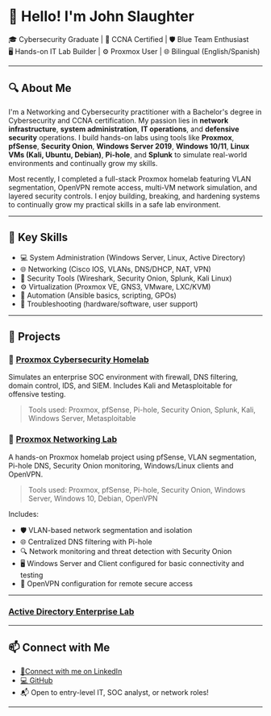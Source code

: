 # 👋 Hello! I'm John Slaughter

🎓 Cybersecurity Graduate | 📡 CCNA Certified | 🛡️ Blue Team Enthusiast  
🖥️ Hands-on IT Lab Builder | ⚙️ Proxmox User | 🌐 Bilingual (English/Spanish)

---

## 🔍 About Me

I'm a Networking and Cybersecurity practitioner with a Bachelor's degree in Cybersecurity and CCNA certification. My passion lies in **network infrastructure**, **system administration**, **IT operations**, and **defensive security** operations. I build hands-on labs using tools like **Proxmox**, **pfSense**, **Security Onion**, **Windows Server 2019**, **Windows 10/11**, **Linux VMs (Kali, Ubuntu, Debian)**, **Pi-hole**, and **Splunk** to simulate real-world environments and continually grow my skills.

Most recently, I completed a full-stack Proxmox homelab featuring VLAN segmentation, OpenVPN remote access, multi-VM network simulation, and layered security controls. I enjoy building, breaking, and hardening systems to continually grow my practical skills in a safe lab environment.

---

## 🧰 Key Skills

- 💻 System Administration (Windows Server, Linux, Active Directory)
- 🌐 Networking (Cisco IOS, VLANs, DNS/DHCP, NAT, VPN)
- 🧪 Security Tools (Wireshark, Security Onion, Splunk, Kali Linux)
- ⚙️ Virtualization (Proxmox VE, GNS3, VMware, LXC/KVM)
- 🔄 Automation (Ansible basics, scripting, GPOs)
- 🔧 Troubleshooting (hardware/software, user support)

---

## 📂 Projects

### 🔹 [Proxmox Cybersecurity Homelab](https://github.com/Slaughter16/Proxmox-IT-Cybersecurity-Homelab)
Simulates an enterprise SOC environment with firewall, DNS filtering, domain control, IDS, and SIEM. Includes Kali and Metasploitable for offensive testing.

> Tools used: Proxmox, pfSense, Pi-hole, Security Onion, Splunk, Kali, Windows Server, Metasploitable

### 🔹 [Proxmox Networking Lab](https://github.com/Slaughter16/Proxmox-Networking-Lab)
A hands-on Proxmox homelab project using pfSense, VLAN segmentation, Pi-hole DNS, Security Onion monitoring, Windows/Linux clients and OpenVPN. 

> Tools used: Proxmox, pfSense, Pi-hole, Security Onion, Windows Server, Windows 10, Debian, OpenVPN

Includes:
- 🛡️ VLAN-based network segmentation and isolation
- 🌐 Centralized DNS filtering with Pi-hole
- 🔍 Network monitoring and threat detection with Security Onion
- 🖥️ Windows Server and Client configured for basic connectivity and testing
- 🔗 OpenVPN configuration for remote secure access

---

### [Active Directory Enterprise Lab](https://github.com/Slaughter16/Active-Directory-Enterprise-Lab)








---

## 📫 Connect with Me

- [🔗Connect with me on LinkedIn](https://www.linkedin.com/in/john-slaughter-08a872262/)
- [💻 GitHub](https://github.com/Slaughter16)
- 📬 Open to entry-level IT, SOC analyst, or network roles!

---
